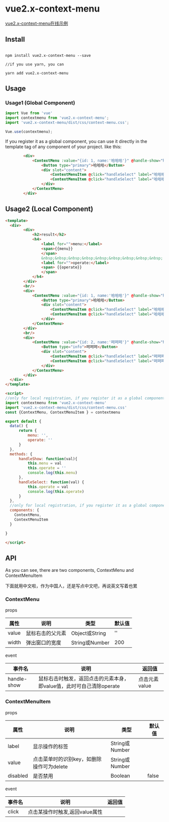# vue2.x-context-menu

[vue2.x-context-menu在线示例](https://nsne.github.io/vue2.x-context-menu/)  

## Install
```

npm install vue2.x-context-menu --save

//if you use yarn, you can

yarn add vue2.x-context-menu  

```

## Usage

### Usage1 (Global Component)
``` js
import Vue from 'vue'
import contextmenu from 'vue2.x-context-menu';
import 'vue2.x-context-menu/dist/css/context-menu.css';

Vue.use(contextmenu);

```
If you register it as a global component, you can use it directly in the template tag of any component of your project. like this:

```html
        <div>
            <ContextMenu :value="{id: 1, name:'哈哈哈'}" @handle-show="handleShow">
                <Button type="primary">哈哈哈</Button>
                <div slot="content">
                    <ContextMenuItem @click="handleSelect" label="哈哈哈1" value="哈哈哈1"><span>icon1</span></ContextMenuItem>
                    <ContextMenuItem @click="handleSelect" label="哈哈哈2" value="哈哈哈2"></ContextMenuItem>
                </div>
            </ContextMenu>
        </div>
```



## Usage2 (Local Component)

```html
<template>
  <div>
        <div>
            <h2>result</h2>
            <h4>
                <label for="">menu:</label>
                <span>{{menu}}
                </span>
                &nbsp;&nbsp;&nbsp;&nbsp;&nbsp;&nbsp;&nbsp;&nbsp;&nbsp;
                <label for="">operate:</label>
                <span> {{operate}}
                </span>
            </h4>
        </div>
        <br/>
        <div>
            <ContextMenu :value="{id: 1, name:'哈哈哈'}" @handle-show="handleShow">
                <Button type="primary">哈哈哈</Button>
                <div slot="content">
                    <ContextMenuItem @click="handleSelect" label="哈哈哈1" value="哈哈哈1"><span>icon1</span></ContextMenuItem>
                    <ContextMenuItem @click="handleSelect" label="哈哈哈2" value="哈哈哈2"></ContextMenuItem>
                </div>
            </ContextMenu>
        </div>
        <br/>
        <div>
            <ContextMenu :value="{id: 2, name:'呵呵呵'}" @handle-show="handleShow">
                <Button type="info">呵呵呵</Button>
                <div slot="content">
                    <ContextMenuItem @click="handleSelect" label="呵呵呵1" value="呵呵呵1" disabled><span>icon2</span></ContextMenuItem>
                    <ContextMenuItem @click="handleSelect" label="呵呵呵2" value="呵呵呵2"></ContextMenuItem>
                </div>
            </ContextMenu>
        </div>
  </div>
</template>

<script>
//only for local registration, if you register it as a global component, You do not have to do that
import contextmenu from 'vue2.x-context-menu'
import 'vue2.x-context-menu/dist/css/context-menu.css'
const {ContextMenu, ContextMenuItem } = contextmenu

export default {
  data() {
      return {
          menu: '',
          operate: ''
      }
  },
  methods: {
      handleShow: function(val){
          this.menu = val
          this.operate = ''
          console.log(this.menu)
      },
      handleSelect: function(val) {
          this.operate = val
          console.log(this.operate)
      }
  },
  //only for local registration, if you register it as a global component, You do not have to do that
  components: {
    ContextMenu,
    ContextMenuItem
  }

}

</script>
```

## API
As you can see, there are two components, ContextMenu and ContextMenuItem

下面就用中文啦，作为中国人，还是写点中文吧，再说英文写着也累
### ContextMenu
props

|属性|说明|类型|默认值|
|---|---|---|---|
|value|鼠标右击的父元素|Object或String|''|
|width|弹出窗口的宽度|String或Number|200|

event

|事件名|说明|返回值|
|---|---|---|
|handle-show|鼠标右击时触发，返回点击的元素本身，即value值，此时可自己清除operate|点击元素value

### ContextMenuItem
props

|属性|说明|类型|默认值|
|---|---|---|---|
|label|显示操作的标签|String或Number||
|value|点击菜单时的识别key，如删除操作可为delete|String或Number||
|disabled|是否禁用|Boolean|false|

event

|事件名|说明|返回值|
|---|---|---|
|click|点击某操作时触发,返回value属性||
